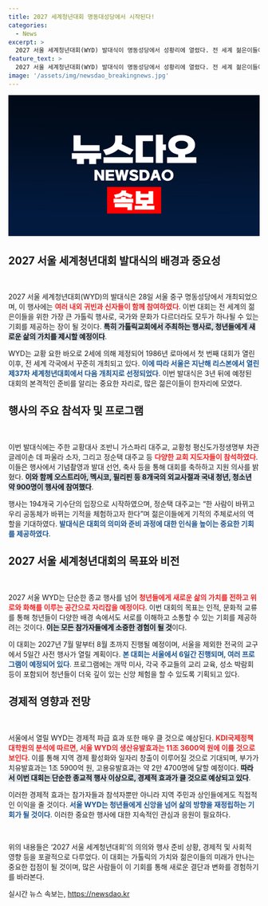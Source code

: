```yaml
---
title: 2027 세계청년대회 명동대성당에서 시작된다!
categories:
  - News
excerpt: >
  2027 서울 세계청년대회(WYD) 발대식이 명동성당에서 성황리에 열렸다. 전 세계 젊은이들이 모여 새로운 삶의 가치를 찾을 이 대회는 경제적 효과도 기대되며, 50만~70만 명의 참가가 예상된다.
feature_text: >
  2027 서울 세계청년대회(WYD) 발대식이 명동성당에서 성황리에 열렸다. 전 세계 젊은이들이 모여 새로운 삶의 가치를 찾을 이 대회는 경제적 효과도 기대되며, 50만~70만 명의 참가가 예상된다.
image: '/assets/img/newsdao_breakingnews.jpg'
---
```


<p><img src="/assets/img/newsdao_breakingnews.jpg" alt="flaretime 속보" /></p>

<h2 data-ke-size="size26">2027 서울 세계청년대회 발대식의 배경과 중요성</h2>

<p data-ke-size="size16">&nbsp;</p>

<p>2027 서울 세계청년대회(WYD)의 발대식은 28일 서울 중구 명동성당에서 개최되었으며, 이 행사에는 <b><span style="color: #ee2323;">여러 내외 귀빈과 신자들이 함께 참여하였다</span></b>. 이번 대회는 전 세계의 젊은이들을 위한 가장 큰 가톨릭 행사로, 국가와 문화가 다르더라도 모두가 하나될 수 있는 기회를 제공하는 장이 될 것이다. <b><span style="background-color: #21538527;">특히 가톨릭교회에서 주최하는 행사로, 청년들에게 새로운 삶의 가치를 제시할 예정이다</span></b>.</p>

<p>WYD는 교황 요한 바오로 2세에 의해 제정되어 1986년 로마에서 첫 번째 대회가 열린 이후, 전 세계 각국에서 꾸준히 개최되고 있다. <b><span style="color: #1a5490;">이에 따라 서울은 지난해 리스본에서 열린 제37차 세계청년대회에서 다음 개최지로 선정되었다</span></b>. 이번 발대식은 3년 뒤에 예정된 대회의 본격적인 준비를 알리는 중요한 자리로, 많은 젊은이들이 한자리에 모였다.</p>

<h2 data-ke-size="size26">행사의 주요 참석자 및 프로그램</h2>

<p data-ke-size="size16">&nbsp;</p>

<p>이번 발대식에는 주한 교황대사 조반니 가스파리 대주교, 교황청 평신도가정생명부 차관 글레이손 데 파울라 소자, 그리고 정순택 대주교 등 <b><span style="color: #ee2323;">다양한 교회 지도자들이 참석하였다</span></b>. 이들은 행사에서 기념촬영과 발대 선언, 축사 등을 통해 대회를 축하하고 지원 의사를 밝혔다. <b><span style="background-color: #21538527;">이와 함께 오스트리아, 멕시코, 필리핀 등 8개국의 외교사절과 국내 청년, 청소년 약 900명이 행사에 참여했다</span></b>.</p>

<p>행사는 194개국 기수단의 입장으로 시작하였으며, 정순택 대주교는 “한 사람이 바뀌고 우리 공동체가 바뀌는 기적을 체험하고자 한다”며 젊은이들에게 기적의 주체로서의 역할을 기대하였다. <b><span style="color: #1a5490;">발대식은 대회의 의미와 준비 과정에 대한 인식을 높이는 중요한 기회를 제공하였다</span></b>.</p>

<h2 data-ke-size="size26">2027 서울 세계청년대회의 목표와 비전</h2>

<p data-ke-size="size16">&nbsp;</p>

<p>2027 서울 WYD는 단순한 종교 행사를 넘어 <b><span style="color: #ee2323;">청년들에게 새로운 삶의 가치를 전하고 위로와 화해를 이루는 공간으로 자리잡을 예정이다</span></b>. 이번 대회의 목표는 인적, 문화적 교류를 통해 청년들이 다양한 배경 속에서도 서로를 이해하고 소통할 수 있는 기회를 제공하려는 것이다. <b><span style="background-color: #21538527;">이는 모든 참가자들에게 소중한 경험이 될 것</span></b>이다.</p>

<p>이 대회는 2027년 7월 말부터 8월 초까지 진행될 예정이며, 서울을 제외한 전국의 교구에서 5일간 사전 행사가 열릴 계획이다. <b><span style="color: #1a5490;">본 대회는 서울에서 6일간 진행되며, 여러 프로그램이 예정되어 있다</span></b>. 프로그램에는 개막 미사, 각국 주교들의 교리 교육, 성소 박람회 등이 포함되어 청년들이 더욱 깊이 있는 신앙 체험을 할 수 있도록 기획되고 있다.</p>

<h2 data-ke-size="size26">경제적 영향과 전망</h2>

<p data-ke-size="size16">&nbsp;</p>

<p>서울에서 열릴 WYD는 경제적 파급 효과 또한 매우 클 것으로 예상된다. <b><span style="color: #ee2323;">KDI국제정책대학원의 분석에 따르면, 서울 WYD의 생산유발효과는 11조 3600억 원에 이를 것으로 보인다</span></b>. 이를 통해 지역 경제 활성화와 일자리 창출이 이루어질 것으로 기대되며, 부가가치유발효과는 1조 5900억 원, 고용유발효과는 약 2만 4700명에 달할 예정이다. <b><span style="background-color: #21538527;">따라서 이번 대회는 단순한 종교적 행사 이상으로, 경제적 효과가 클 것으로 예상되고 있다</span></b>.</p>

<p>이러한 경제적 효과는 참가자들과 참석자뿐만 아니라 지역 주민과 상인들에게도 직접적인 이익을 줄 것이다. <b><span style="color: #1a5490;">서울 WYD는 청년들에게 신앙을 넘어 삶의 방향을 재정립하는 기회가 될 것이다</span></b>. 이러한 중요한 행사에 대한 지속적인 관심과 응원이 필요하다. </p>

<p data-ke-size="size16">&nbsp;</p>

<p>위의 내용들은 ‘2027 서울 세계청년대회’의 의의와 행사 준비 상황, 경제적 및 사회적 영향 등을 포괄적으로 다루었다. 이 대회는 가톨릭의 가치와 젊은이들의 미래가 만나는 중요한 접점이 될 것이며, 많은 사람들이 이 기회를 통해 새로운 결단과 변화를 경험하기를 바라본다.</p>
실시간 뉴스 속보는, <a href="https://newsdao.kr" rel="dofollow">https://newsdao.kr</a>


